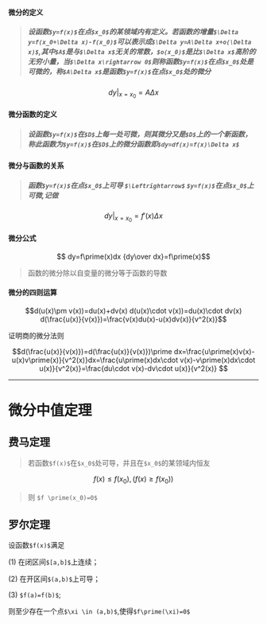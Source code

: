 #### 微分的定义
> ##### 设函数`$y=f(x)$`在点`$x_0$`的某领域内有定义。若函数的增量`$\Delta y=f(x_0+\Delta x)-f(x_0)$`可以表示成`$\Delta y=A\Delta x+o(\Delta x)$`,其中`$A$`是与`$\Delta x$`无关的常数，`$o(x_0)$`是比`$\Delta x$`高阶的无穷小量，当`$\Delta x\rightarrow 0$`则称函数`$y=f(x)$`在点`$x_0$`处是**可微**的，称`$A\Delta x$`是函数`$y=f(x)$`在点`$x_0$`处的**微分**
```math
    dy|_{x=x_0}=A\Delta x
```

#### 微分函数的定义
> ##### 设函数`$y=f(x)$`在`$D$`上每一处可微，则其微分又是`$D$`上的一个新函数，称此函数为`$y=f(x)$`在`$D$`上的微分函数即`$dy=df(x)=f(x)\Delta x$`


#### 微分与函数的关系

> ##### 函数`$y=f(x)$`在点`$x_0$`上可导 **`$\Leftrightarrow$`** `$y=f(x)$`在点`$x_0$`上可微,记做
```math
dy|_{x=x_0}=f\prime(x)\Delta x
```

#### 微分公式
```math
    dy=f\prime(x)dx
    
    {dy\over dx}=f\prime(x)
```
> 函数的微分除以自变量的微分等于函数的导数

#### 微分的四则运算
```math
d(u(x)\pm v(x))=du(x)+dv(x)

d(u(x)\cdot v(x))=du(x)\cdot dv(x)

d(\frac{u(x)}{v(x)})=\frac{v(x)du(x)-u(x)dv(x)}{v^2(x)}
```
证明商的微分法则
```math
d(\frac{u(x)}{v(x)})=d(\frac{u(x)}{v(x)})\prime dx=\frac{u\prime(x)v(x)-u(x)v\prime(x)}{v^2(x)}dx=\frac{u\prime(x)dx\cdot v(x)-v\prime(x)dx\cdot u(x)}{v^2(x)}=\frac{du\cdot v(x)-dv\cdot u(x)}{v^2(x)}    
```
*****
# 微分中值定理

## 费马定理
> 若函数`$f(x)$`在`$x_0$`处可导，并且在`$x_0$`的某领域内恒友
```math
    f(x) \leqslant f(x_0),(f(x) \geqslant f(x_0))
```
> 则 `$f \prime(x_0)=0$`

## 罗尔定理
设函数`$f(x)$`满足

(1) 在闭区间`$[a,b]$`上连续；

(2) 在开区间`$(a,b)$`上可导；

(3) `$f(a)=f(b)$`;

则至少存在一个点`$\xi \in (a,b)$`,使得`$f\prime(\xi)=0$`

